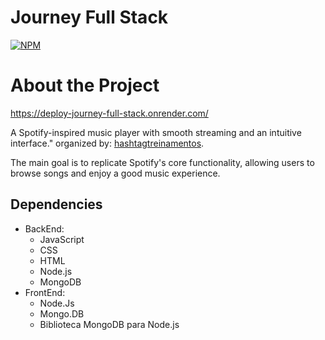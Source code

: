 # Journey Full Stack
[![NPM](https://img.shields.io/npm/l/react)](https://github.com/MrZeroUp/CloneSpotify/blob/main/licence) 

# About the Project

https://deploy-journey-full-stack.onrender.com/

A Spotify-inspired music player with smooth streaming and an intuitive interface."
organized by: [hashtagtreinamentos](https://dlp.hashtagtreinamentos.com/full-stack/jornada/blog?aula=1&tr=b).

The main goal is to replicate Spotify's core functionality, allowing users to browse songs and enjoy a good music experience.


## Dependencies

<ul>
  <li>
        BackEnd:
          <ul>
            <li> JavaScript </li>
            <li> CSS </li>
            <li> HTML </li>
            <li> Node.js </li>
            <li> MongoDB </li>
          </ul>
  </li>
  <li>
        FrontEnd:
          <ul>
            <li> Node.Js </li>
            <li> Mongo.DB </li>
            <li> Biblioteca MongoDB para Node.js </li>
          </ul>
  </li>
</ul>
